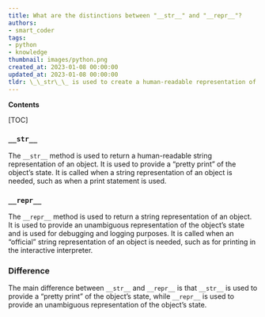 ```yaml
---
title: What are the distinctions between "__str__" and "__repr__"?
authors:
- smart_coder
tags:
- python
- knowledge
thumbnail: images/python.png
created_at: 2023-01-08 00:00:00
updated_at: 2023-01-08 00:00:00
tldr: \_\_str\_\_ is used to create a human-readable representation of an object, while \_\_repr\_\_ is used to create a machine-readable representation of an object.
---
```


**Contents**

[TOC]

### `__str__`
The `__str__` method is used to return a human-readable string representation of an object. It is used to provide a “pretty print” of the object’s state. It is called when a string representation of an object is needed, such as when a print statement is used.

### `__repr__`
The `__repr__` method is used to return a string representation of an object. It is used to provide an unambiguous representation of the object’s state and is used for debugging and logging purposes. It is called when an “official” string representation of an object is needed, such as for printing in the interactive interpreter.

### Difference
The main difference between `__str__` and `__repr__` is that `__str__` is used to provide a “pretty print” of the object’s state, while `__repr__` is used to provide an unambiguous representation of the object’s state.
